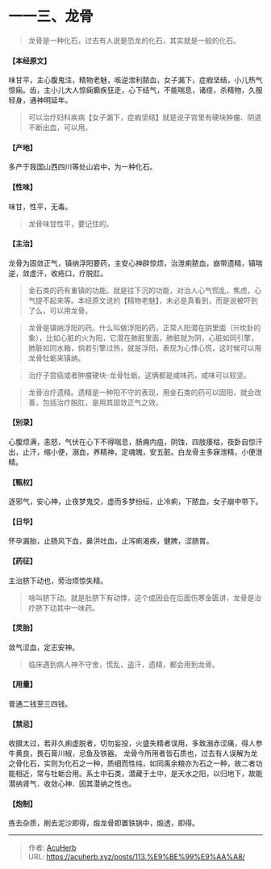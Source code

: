 # 一一三、龙骨


> 龙骨是一种化石，过去有人说是恐龙的化石，其实就是一般的化石。

#### 【本经原文】
味甘平，主心腹鬼注，精物老魅，咳逆泄利脓血，女子漏下，症瘕坚结，小儿热气惊痫。齿，主小儿大人惊痫癫疾狂走，心下结气，不能喘息，诸痉，杀精物，久服轻身，通神明延年。

> 可以治疗妇科疾病【女子漏下，症瘕坚结】就是说子宫里有硬块肿瘤、阴道不断出血，可以用。

#### 【产地】
多产于我国山西四川等处山岩中，为一种化石。
#### 【性味】
味甘，性平，无毒。

> 龙骨味甘性平，要记住的。

#### 【主治】
龙骨为固敛正气，镇纳浮阳要药，主安心神辟惊烦，治泄痢脓血，崩带遗精，镇喘逆，敛虚汗，收疮口，疗脱肛。

> 金石类的药有重镇的功能。就是往下沉的功能，对治人心气慌乱，焦虑，心气提不起来等。本经原文说的【精物老魅】，未必是真看到，而是说被吓到了么，可以用龙骨。

> 龙骨是镇纳浮阳的药。什么叫做浮阳的药，正常人阳潜在阴里面（☵坎卦的象），比如心脏的火为阳，它潜在肺脏里面，肺脏就为阴，心脏如同引擎，肺脏如同水箱，倘若引擎过热，就是浮阳，表现为心悸心慌，这时候可以用龙骨牡蛎来镇纳。

> 治疗子宫癌或者肿瘤硬块-龙骨牡蛎。这俩都是咸味药，咸味可以软坚。

> 龙骨治疗遗精。遗精是一种阳不守的表现，用金石类的药可以固阳，就会改善，包括治疗脱肛，是用其固敛正气之效。

#### 【别录】
心腹烦满，恚怒，气伏在心下不得喘息，肠痈内疽，阴蚀，四肢痿枯，夜卧自惊汗出，止汗，缩小便，溺血，养精神，定魂魄，安五脏。白龙骨主多寐泄精，小便泄精。
#### 【甄权】
逐邪气，安心神，止夜梦鬼交，虚而多梦纷纭，止冷痢，下脓血，女子崩中带下。
#### 【日华】
怀孕漏胎，止肠风下血，鼻洪吐血，止泻痢渴疾，健脾，涩肠胃。
#### 【药征】
主治脐下动也，旁治烦惊失精。

> 啥叫脐下动。就是肚脐下有动悸，这个成因会在后面伤寒金匮讲，龙骨是治疗脐下动其中一味药。

#### 【灵胎】
敛气涩血，定志安神。

> 临床遇到病人神不守舍，慌乱，盗汗，遗精，都会用到龙骨。

#### 【用量】
普通二钱至三四钱。
#### 【禁忌】
收摄太过，若非久痢虚脱者，切勿妄投，火盛失精者误用，多致溺赤涩痛，得人参牛黄良，畏石膏川椒，忌鱼及铁器。
龙骨今所用者皆石质也，过去有人误解为龙之骨化石，实则为化石之一种，质细而性纯，如同禹余粮亦为石之一种，故二者功能相近，常与牡蛎合用。系土中石类，潜藏于土中，是天水之阳，以归地下，故能潜纳肾气．收敛心神．因其潜纳之性也。
#### 【炮制】
拣去杂质，刷去泥沙即得，煅龙骨即置铁锅中，煅透，即得。

---

> 作者: [AcuHerb](https://acuherb.xyz)  
> URL: https://acuherb.xyz/posts/113.%E9%BE%99%E9%AA%A8/  

